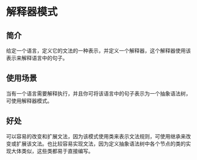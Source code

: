 # 解释器模式

## 简介

给定一个语言，定义它的文法的一种表示，并定义一个解释器，这个解释器使用该表示来解释语言中的句子。

## 使用场景

当有一个语言需要解释执行，并且你可将该语言中的句子表示为一个抽象语法树，可使用解释器模式。

## 好处

可以容易的改变和扩展文法，因为该模式使用类来表示文法规则，可使用继承来改变或扩展该文法。也比较容易实现文法，因为定义抽象语法树中各个节点的类的实现大体类似，这些类都易于直接编写。